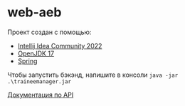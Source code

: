 # web-aeb

Проект создан с помощью:
* [Intellij Idea Community 2022](https://www.jetbrains.com/idea/download/)
* [OpenJDK 17](https://jdk.java.net/archive//)
* [Spring](https://spring.io/)

Чтобы запустить бэкэнд, напишите в консоли ``java -jar .\traineemanager.jar``

[Документация по API](https://github.com/nutunabe/web-aeb/blob/main/APIDOC.md)
